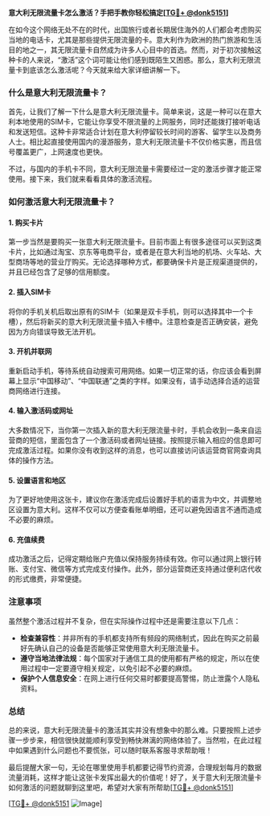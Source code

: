 **意大利无限流量卡怎么激活？手把手教你轻松搞定[[TG💪+ @donk5151](https://t.me/s/donk5151)]**

在如今这个网络无处不在的时代，出国旅行或者长期居住海外的人们都会考虑购买当地的电话卡，尤其是那些提供无限流量的卡。意大利作为欧洲的热门旅游和生活目的地之一，其无限流量卡自然成为许多人心目中的首选。然而，对于初次接触这种卡的人来说，“激活”这个词可能让他们感到既陌生又困惑。那么，意大利无限流量卡到底该怎么激活呢？今天就来给大家详细讲解一下。

### 什么是意大利无限流量卡？

首先，让我们了解一下什么是意大利无限流量卡。简单来说，这是一种可以在意大利本地使用的SIM卡，它能让你享受不限流量的上网服务，同时还能拨打接听电话和发送短信。这种卡非常适合计划在意大利停留较长时间的游客、留学生以及商务人士。相比起直接使用国内的漫游服务，意大利无限流量卡不仅价格实惠，而且信号覆盖更广，上网速度也更快。

不过，与国内的手机卡不同，意大利无限流量卡需要经过一定的激活步骤才能正常使用。接下来，我们就来看看具体的激活流程。

### 如何激活意大利无限流量卡？

#### 1. 购买卡片

第一步当然是要购买一张意大利无限流量卡。目前市面上有很多途径可以买到这类卡片，比如通过淘宝、京东等电商平台，或者是在意大利当地的机场、火车站、大型商场等地的营业厅购买。无论选择哪种方式，都要确保卡片是正规渠道提供的，并且已经包含了足够的信用额度。

#### 2. 插入SIM卡

将你的手机关机后取出原有的SIM卡（如果是双卡手机，则可以选择其中一个卡槽），然后将新买的意大利无限流量卡插入卡槽中。注意检查是否正确安装，避免因为方向错误导致无法开机。

#### 3. 开机并联网

重新启动手机，等待系统自动搜索可用网络。如果一切正常的话，你应该会看到屏幕上显示“中国移动”、“中国联通”之类的字样。如果没有，请手动选择合适的运营商网络进行连接。

#### 4. 输入激活码或网址

大多数情况下，当你第一次插入新的意大利无限流量卡时，手机会收到一条来自运营商的短信，里面包含了一个激活码或者网址链接。按照提示输入相应的信息即可完成激活过程。如果你没有收到这样的消息，也可以直接访问该运营商官网查询具体的操作方法。

#### 5. 设置语言和地区

为了更好地使用这张卡，建议你在激活完成后设置好手机的语言为中文，并调整地区设置为意大利。这样不仅可以方便查看账单明细，还可以避免因语言不通而造成不必要的麻烦。

#### 6. 充值续费

成功激活之后，记得定期给账户充值以保持服务持续有效。你可以通过网上银行转账、支付宝、微信等方式完成支付操作。此外，部分运营商还支持通过便利店代收的形式缴费，非常便捷。

### 注意事项

虽然整个激活过程并不复杂，但在实际操作过程中还是需要注意以下几点：

- **检查兼容性**：并非所有的手机都支持所有频段的网络制式，因此在购买之前最好先确认自己的设备是否能够正常使用意大利无限流量卡。
- **遵守当地法律法规**：每个国家对于通信工具的使用都有严格的规定，所以在使用过程中一定要遵守相关规定，以免引起不必要的麻烦。
- **保护个人信息安全**：在网上进行任何交易时都要提高警惕，防止泄露个人隐私资料。

### 总结

总的来说，意大利无限流量卡的激活其实并没有想象中的那么难。只要按照上述步骤一步步来，相信很快就能顺利享受到畅快淋漓的网络体验了。当然啦，在此过程中如果遇到什么问题也不要慌张，可以随时联系客服寻求帮助哦！

最后提醒大家一句，无论在哪里使用手机都要记得节约资源，合理规划每月的数据流量消耗，这样才能让这张卡发挥出最大的价值呢！好了，关于意大利无限流量卡如何激活的问题就聊到这里吧，希望对大家有所帮助[[TG💪+ @donk5151](https://t.me/s/donk5151)] 

[[TG💪+ @donk5151](https://t.me/s/donk5151) ![Image](https://i.postimg.cc/rwNCRYN7/Snipaste-2025-04-30-17-27-05.png)]
